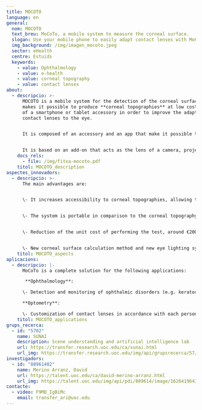 ```yaml
---
title: MOCOTO
language: en
general:
  nom: MOCOTO
  text_breu: MoCoTo, a mobile system to measure the corneal surface.
  slogan: Use your mobile phone to easily adapt contact lenses with MoCoTo
  img_background: /img/imagen_mocoto.jpeg
  sector: eHealth
  centre: Estuids
  keywords:
    - value: Ophthalmology
    - value: e-health
    - value: corneal topography
    - value: contact lenses
about:
  - descripcio: >-
      MOCOTO is a mobile system for the detection of the corneal surface that
      makes it possible to produce **corneal topographies** at low cost by means
      of a smartphone or tablet accessory in order to improve the adaptation of
      contact lenses to the eye. 


      It is composed of an accessory and an app that make it possible to study the shape of the cornea, an essential element to ensure that **contact lenses** are properly adapted. 


      It is based on an add-on that acts as the lens of a camera, projecting specific light onto the eye surface so the MoCoTo **app can take a photo** of it.
    docs_rels:
      - file: /img/fitxa-mocoto.pdf
    titol: MOCOTO_description 
aspectes_innovadors:
  - descripcio: >-
      The main advantages are: 


      \- It increases accessibility to corneal topographies, allowing them to form part of the usual set of visual health tests. 


      \- The system is portable in comparison to the corneal topography equipment available in the market. - Major reduction in the manufacturing costs associated with this type of equipment.


      \- Reduction of the unit cost of performing the test, around €200, in comparison to the cost of current corneal topographies, which is in excess of €3,000. 


      \- New corneal surface calculation method and new eye lighting system that improves camera-eye alignment, reducing the time it takes to calculate the results and facilitating resolution changes in the test.
    titol: MOCOTO_aspects 
aplicacions:
  - descripcio: |-
      MoCoTo is a complete solution for the following applications:

       **Ophthalmology**: 

      \- Detection and monitoring of ophthalmic disorders (e.g. keratoconus). 

      **Optometry**:

      \- Customization of contact lenses in accordance with each person's needs.
    titol: MOCOTO_applications 
grups_recerca:
  - id: "5702"
    name: SUNAI
    description: Scene understanding and artificial intelligence lab
    url: https://transfer.research.uoc.edu/ca/sunai.html
    url_img: https://transfer.research.uoc.edu/img/api/grupsrecerca/57/image/1594206271178
investigadors:
  - id: "88961402"
    name: Merino Arranz, David
    url: https://talent.uoc.edu/ca/david-merino-arranz.html
    url_img: https://talent.uoc.edu/img/api/pdi/889614/image/1626419643829
contacte:
  - video: F9MD_IgBiMc
    email: transfer_ari@uoc.edu
---
```

